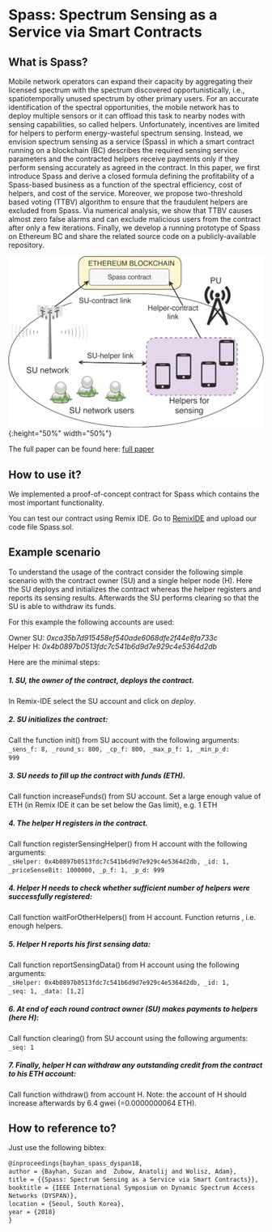 Spass: Spectrum Sensing as a Service via Smart Contracts
===============================

## What is Spass?

Mobile network operators can expand their capacity by aggregating their licensed spectrum with the spectrum discovered opportunistically, i.e., spatiotemporally unused spectrum by other primary users. For an accurate identification of the spectral opportunities, the mobile network has to deploy multiple sensors or it can offload this task to nearby nodes with sensing capabilities,
so called helpers. Unfortunately, incentives are limited for helpers to perform energy-wasteful spectrum sensing. Instead, we envision spectrum sensing as a service (Spass) in which a smart
contract running on a blockchain (BC) describes the required sensing service parameters and the contracted helpers receive payments only if they perform sensing accurately as agreed in
the contract. In this paper, we first introduce Spass and derive a closed formula defining the profitability of a Spass-based business as a function of the spectral efficiency, cost of helpers, and
cost of the service. Moreover, we propose two-threshold based voting (TTBV) algorithm to ensure that the fraudulent helpers are excluded from Spass. Via numerical analysis, we show that
TTBV causes almost zero false alarms and can exclude malicious users from the contract after only a few iterations. Finally, we develop a running prototype of Spass on Ethereum BC and share
the related source code on a publicly-available repository.

![Spass system model](images/SmartContract_SysModel.jpg "Spass system model: SU network is interested in accessing the primary user's band opportunistically to serve its users. Helpers are the nodes offering sensing service. The agreement and transactions are processed through the smart contract defined in Ethereum blockchain."){:height="50%" width="50%"}

The full paper can be found here:
[full paper](https://www2.informatik.hu-berlin.de/~zubow/spass_dyspan_2018.pdf "Full paper")

## How to use it?

We implemented a proof-of-concept contract for Spass which contains the most important functionality.

You can test our contract using Remix IDE. Go to [RemixIDE](https://remix.ethereum.org "RemixIDE") and upload our code file Spass.sol.

## Example scenario

To understand the usage of the contract consider the following simple scenario with the contract owner (SU) and a single helper node (H). Here the SU deploys and initializes the contract whereas the helper registers and reports its sensing results. Afterwards the SU performs clearing so that the SU is able to withdraw its funds.

For this example the following accounts are used:

Owner SU: *0xca35b7d915458ef540ade6068dfe2f44e8fa733c*  
Helper H: *0x4b0897b0513fdc7c541b6d9d7e929c4e5364d2db*

Here are the minimal steps:

##### 1. SU, the owner of the contract, deploys the contract.
In Remix-IDE select the SU account and click on *deploy*.

##### 2. SU initializes the contract:
Call the function init() from SU account with the following arguments:  
<code>_sens_f: 8, _round_s: 800, _cp_f: 800, _max_p_f: 1, _min_p_d: 999</code>

##### 3. SU needs to fill up the contract with funds (ETH).
Call function increaseFunds() from SU account. Set a large enough value of ETH (in Remix IDE it can be set below the Gas limit), e.g. 1 ETH

##### 4. The helper H registers in the contract.
Call function registerSensingHelper() from H account with the following arguments:  
<code>_sHelper: 0x4b0897b0513fdc7c541b6d9d7e929c4e5364d2db, _id: 1, _priceSenseBit: 1000000, _p_f: 1, _p_d: 999</code>

##### 4. Helper H needs to check whether sufficient number of helpers were successfully registered:
Call function waitForOtherHelpers() from H account. Function returns <false>, i.e. enough helpers.

##### 5. Helper H reports his first sensing data:
Call function reportSensingData() from H account using the following arguments:  
<code>_sHelper: 0x4b0897b0513fdc7c541b6d9d7e929c4e5364d2db, _id: 1, _seq: 1, _data: [1,2]</code>

##### 6. At end of each round contract owner (SU) makes payments to helpers (here H):
Call function clearing() from SU account using the following arguments:  
<code>_seq: 1</code>

##### 7. Finally, helper H can withdraw any outstanding credit from the contract to his ETH account:
Call function withdraw() from account H.
Note: the account of H should increase afterwards by 6.4 gwei (=0.0000000064 ETH).


## How to reference to?

Just use the following bibtex:

    @inproceedings{bayhan_spass_dyspan18,
    author = {Bayhan, Suzan and  Zubow, Anatolij and Wolisz, Adam},
    title = {{Spass: Spectrum Sensing as a Service via Smart Contracts}},
    booktitle = {IEEE International Symposium on Dynamic Spectrum Access Networks (DYSPAN)},
    location = {Seoul, South Korea},
    year = {2018} 
    }
